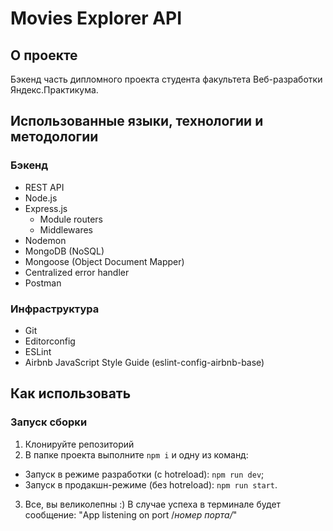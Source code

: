 # Movies Explorer API

## О проекте

Бэкенд часть дипломного проекта студента факультета Веб-разработки Яндекс.Практикума.

## Использованные языки, технологии и методологии
### Бэкенд
- REST API
- Node.js
- Express.js
  - Module routers
  - Middlewares
- Nodemon
- MongoDB (NoSQL)
- Mongoose (Object Document Mapper)
- Centralized error handler
- Postman

### Инфраструктура
- Git
- Editorconfig
- ESLint
- Airbnb JavaScript Style Guide (eslint-config-airbnb-base)

## Как использовать
### Запуск сборки
1. Клонируйте репозиторий
2. В папке проекта выполните `npm i` и одну из команд:
  - Запуск в режиме разработки (с hotreload): `npm run dev`;
  - Запуск в продакшн-режиме (без hotreload): `npm run start`.
3. Все, вы великолепны :) В случае успеха в терминале будет сообщение: "App listening on port /*номер порта/*"

